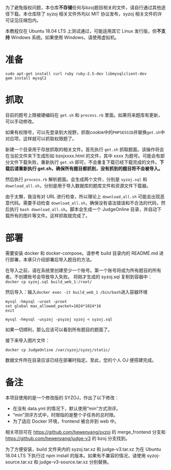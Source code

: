为了避免版权问题，本仓库**不存储**任何与bzoj题目相关的文件，请自行通过其他途径下载。本仓库除了 syzoj 相关文件外均以 MIT 协议发布，syzoj 相关文件的许可证见压缩包内。

本教程仅在 Ubuntu 18.04 LTS 上测试通过，可能适用其它 Linux 发行版，但**不支持** Windows 系统。如果使用 Windows，请使用虚拟机。
# 准备
```
sudo apt-get install curl ruby ruby-2.5-dev libmysqlclient-dev
gem install mysql2
```

# 抓取
目前的题号上限被硬编码在 `get.sh` 和 `process.rb` 里面。如果将来题库有更新，可以手动修改。

如果有权限号，可以先登录到大视野，抓取cookie中的`PHPSESSID`并替换`get.sh`中对应项，这样就可以抓取权限题了。

新建一个目录用于存放抓取的相关文件。首先执行 `get.sh` 抓取题面。该操作将会在当前文件夹下生成形如 bzojxxxx.html 的文件，其中 xxxx 为题号。可能会有部分文件下载失败，重新执行 `get.sh` 即可，不会重复下载已经下载完成的文件。**下载后请重新执行 get.sh，确保所有题目都抓到，没有抓到的题目将不会被导入。**

然后执行 `process.rb` 解析题面。会生成两个文件，分别是 `syzoj.sql` 和 `download_all.sh`，分别是用于导入数据库的题库文件和资源文件下载器。

由于太懒，我没有对 URL 进行检查，所以理论上 `download_all.sh` 可能会出现恶意代码。需要手动检查 `download_all.sh`，确保没有语法错误和不合法的代码，然后执行 `bash download_all.sh`。脚本会生成一个 JudgeOnline 目录，并自动下载所有的图片等文件。这样抓取就完成了。

# 部署
需要安装 docker 和 docker-compose。请参考 build 目录内的 README.md 进行部署，本章只介绍部署后导入题目的方法。

在导入之前，请在系统里创建至少一个账号。第一个账号将成为所有题目的所有者。不创建账号会导致导入失败。
将刚才生成的 syzoj.sql 复制到容器中：
`docker cp syzoj.sql build_web_1:/root/`

然后导入：输入`docker exec -it build_web_1 /bin/bash`进入容器环境
```
mysql -hmysql -uroot -proot
set global max_allowed_packet=1024*1024*16
exit

mysql -hmysql -usyzoj -psyzoj syzoj < syzoj.sql
```
如果一切顺利，那么应该可以看到所有题目的题面了。

接下来导入图片文件：
```
docker cp JudgeOnline /var/syzoj/syzoj/static/
```

数据文件所在目录应该已经在部署时指定。至此，您的个人 OJ 便搭建完成。

# 备注
本项目使用的是一个修改版的 SYZOJ，作出了以下修改：
* 在没有 data.yml 的情况下，默认使用“min”方式测评。
* “min”测评方式中，时限指的是整个子任务的总时限。
* 为了适应 Docker 环境，frontend 被合并到 web 中。

相关项目可在 https://github.com/hewenyang/syzoj 的 merge\_frontend 分支和 https://github.com/hewenyang/judge-v3 的 bzoj 分支找到。

为了方便安装，build 文件夹内的 syzoj.tar.xz 和 judge-v3.tar.xz 为在 Ubuntu 18.04 LTS 下执行过 npm install 的版本。如果有不兼容的情况，请使用 syzoj-source.tar.xz 和 judge-v3-source.tar.xz 分别替换。
